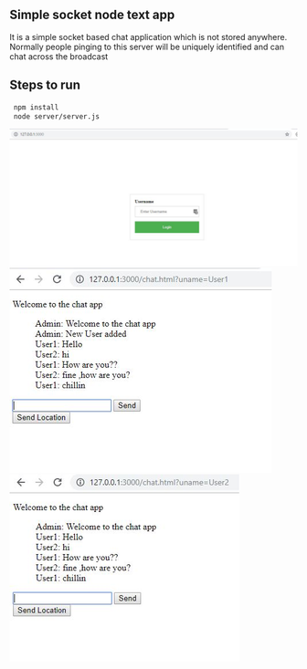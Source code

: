 ## Simple socket node text app

It is a simple socket based chat application which is not stored anywhere.
Normally people pinging to this server will be uniquely identified and can chat across the broadcast

## Steps to run
``` 
 npm install
 node server/server.js
```

![Alt text](images/first_user.JPG?raw=true "Home")
![Alt text](images/user1_chat.JPG?raw=true "User1")
![Alt text](images/user2_chat.JPG?raw=true "User2")
